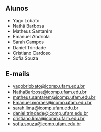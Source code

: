 ## Alunos
- Yago Lobato  
- Nathã Barbosa  
- Matheus Santarém  
- Emanuel Andriola  
- Sarah Campos  
- Daniel Trindade  
- Cristiano Cardoso  
- Sofia Souza  

## E-mails
- yagobrlobato@icomp.ufam.edu.br  
- NathaBarbosa@icomp.ufam.edu.br  
- matheus.santarem@icomp.ufam.edu.br  
- Emanuel.moraes@icomp.ufam.edu.br  
- sarah.lima@icomp.ufam.edu.br  
- daniel.trindade@icomp.ufam.edu.br  
- cristiano.lima@icomp.ufam.edu.br
- sofia.souza@icomp.ufam.edu.br
